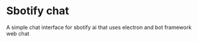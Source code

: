 # Sbotify chat
A simple chat interface for sbotify ai that uses electron and bot framework web chat
